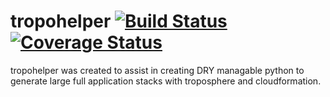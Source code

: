 # tropohelper [![Build Status](https://travis-ci.org/mjgorman/tropohelper.svg?branch=master)](https://travis-ci.org/mjgorman/tropohelper) [![Coverage Status](https://coveralls.io/repos/github/mjgorman/tropohelper/badge.svg?branch=master)](https://coveralls.io/github/mjgorman/tropohelper?branch=master)

tropohelper was created to assist in creating DRY managable python to
generate large full application stacks with troposphere and cloudformation.
